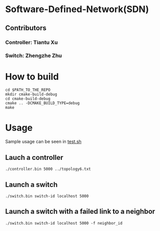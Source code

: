 # Software-Defined-Network(SDN)

## Contributors
### Controller: Tiantu Xu
### Switch: Zhengzhe Zhu

# How to build
```
cd $PATH_TO_THE_REPO
mkdir cmake-build-debug
cd cmake-build-debug
cmake .. -DCMAKE_BUILD_TYPE=debug
make
```
# Usage
Sample usage can be seen in [test.sh](https://github.com/tiantuxu/Software-Defined-Network-SDN-/blob/master/test.sh)

## Lauch a controller
```
./controller.bin 5000 ../topology6.txt
```
## Launch a switch
```
./switch.bin switch-id localhost 5000
```

## Launch a switch with a failed link to a neighbor
```
./switch.bin switch-id localhost 5000 -f neighbor_id
```
